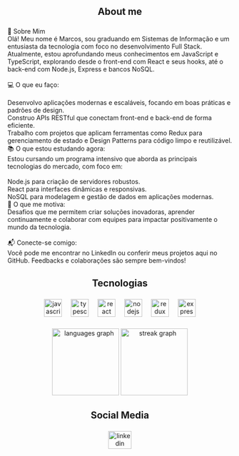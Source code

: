 <h2 align="center">About me</h2>

###

<p align="left">🌟 Sobre Mim<br>Olá! Meu nome é Marcos, sou graduando em Sistemas de Informação e um entusiasta da tecnologia com foco no desenvolvimento Full Stack. Atualmente, estou aprofundando meus conhecimentos em JavaScript e TypeScript, explorando desde o front-end com React e seus hooks, até o back-end com Node.js, Express e bancos NoSQL.<br><br>💻 O que eu faço:<br><br>Desenvolvo aplicações modernas e escaláveis, focando em boas práticas e padrões de design.<br>Construo APIs RESTful que conectam front-end e back-end de forma eficiente.<br>Trabalho com projetos que aplicam ferramentas como Redux para gerenciamento de estado e Design Patterns para código limpo e reutilizável.<br>📚 O que estou estudando agora:<br>Estou cursando um programa intensivo que aborda as principais tecnologias do mercado, com foco em:<br><br>Node.js para criação de servidores robustos.<br>React para interfaces dinâmicas e responsivas.<br>NoSQL para modelagem e gestão de dados em aplicações modernas.<br>🚀 O que me motiva:<br>Desafios que me permitem criar soluções inovadoras, aprender continuamente e colaborar com equipes para impactar positivamente o mundo da tecnologia.<br><br>📬 Conecte-se comigo:<br>Você pode me encontrar no LinkedIn ou conferir meus projetos aqui no GitHub. Feedbacks e colaborações são sempre bem-vindos!</p>

###

<h2 align="center">Tecnologias</h2>

###

<div align="center">
  <img src="https://cdn.jsdelivr.net/gh/devicons/devicon/icons/javascript/javascript-original.svg" height="40" alt="javascript logo"  />
  <img width="12" />
  <img src="https://cdn.jsdelivr.net/gh/devicons/devicon/icons/typescript/typescript-original.svg" height="40" alt="typescript logo"  />
  <img width="12" />
  <img src="https://cdn.jsdelivr.net/gh/devicons/devicon/icons/react/react-original.svg" height="40" alt="react logo"  />
  <img width="12" />
  <img src="https://skillicons.dev/icons?i=nodejs" height="40" alt="nodejs logo"  />
  <img width="12" />
  <img src="https://cdn.simpleicons.org/redux/764ABC" height="40" alt="redux logo"  />
  <img width="12" />
  <img src="https://skillicons.dev/icons?i=express" height="40" alt="express logo"  />
</div>

###

<div align="center">
  <img src="https://github-readme-stats.vercel.app/api/top-langs?username=mpauloalves&locale=en&hide_title=false&layout=compact&card_width=320&langs_count=5&theme=dracula&hide_border=false&order=2" height="150" alt="languages graph"  />
  <img src="https://streak-stats.demolab.com?user=mpauloalves&locale=en&mode=daily&theme=dracula&hide_border=false&border_radius=5&order=3" height="150" alt="streak graph"  />
</div>

###

<h2 align="center">Social Media</h2>

###

<div align="center">
  <a href="https://www.linkedin.com/in/marcos-paulo-alvess" target="_blank">
    <img src="https://raw.githubusercontent.com/maurodesouza/profile-readme-generator/master/src/assets/icons/social/linkedin/default.svg" width="52" height="40" alt="linkedin logo"  />
  </a>
</div>

###
